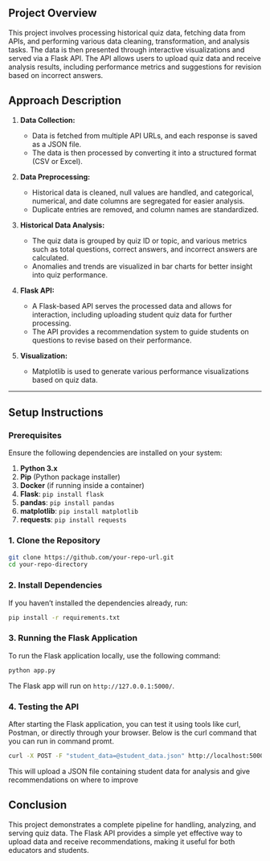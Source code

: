 ## Project Overview

This project involves processing historical quiz data, fetching data from APIs, and performing various data cleaning, transformation, and analysis tasks. The data is then presented through interactive visualizations and served via a Flask API. The API allows users to upload quiz data and receive analysis results, including performance metrics and suggestions for revision based on incorrect answers.

## Approach Description

1. **Data Collection:**
   - Data is fetched from multiple API URLs, and each response is saved as a JSON file.
   - The data is then processed by converting it into a structured format (CSV or Excel).
   
2. **Data Preprocessing:**
   - Historical data is cleaned, null values are handled, and categorical, numerical, and date columns are segregated for easier analysis.
   - Duplicate entries are removed, and column names are standardized.
   
3. **Historical Data Analysis:**
   - The quiz data is grouped by quiz ID or topic, and various metrics such as total questions, correct answers, and incorrect answers are calculated.
   - Anomalies and trends are visualized in bar charts for better insight into quiz performance.

4. **Flask API:**
   - A Flask-based API serves the processed data and allows for interaction, including uploading student quiz data for further processing.
   - The API provides a recommendation system to guide students on questions to revise based on their performance.

5. **Visualization:**
   - Matplotlib is used to generate various performance visualizations based on quiz data.

---

## Setup Instructions

### Prerequisites
Ensure the following dependencies are installed on your system:

1. **Python 3.x**
2. **Pip** (Python package installer)
3. **Docker** (if running inside a container)
4. **Flask**: `pip install flask`
5. **pandas**: `pip install pandas`
6. **matplotlib**: `pip install matplotlib`
7. **requests**: `pip install requests`

### 1. Clone the Repository

```bash
git clone https://github.com/your-repo-url.git
cd your-repo-directory
```
### 2. Install Dependencies
If you haven’t installed the dependencies already, run:
```bash
pip install -r requirements.txt
```
### 3. Running the Flask Application
To run the Flask application locally, use the following command:

```bash
python app.py
```
The Flask app will run on `http://127.0.0.1:5000/`.

### 4. Testing the API
After starting the Flask application, you can test it using tools like curl, Postman, or directly through your browser.
Below is the curl command that you can run in command promt.
```bash
curl -X POST -F "student_data=@student_data.json" http://localhost:5000/upload-student-data
```
This will upload a JSON file containing student data for analysis and give recommendations on where to improve

## Conclusion
This project demonstrates a complete pipeline for handling, analyzing, and serving quiz data. The Flask API provides a simple yet effective way to upload data and receive recommendations, making it useful for both educators and students.
